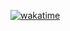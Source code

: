 [![wakatime](https://wakatime.com/badge/github/langningchen/Lunar.svg)](https://wakatime.com/badge/github/langningchen/Lunar)
